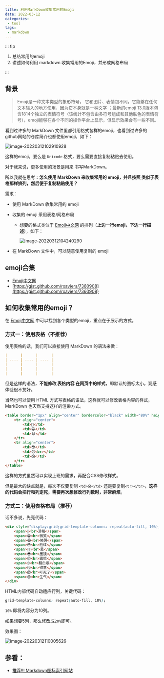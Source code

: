 ```yaml
---
title: 利用MarkDown收集常用的Emoji
date: 2022-03-12
categories:
 - tool
tags:
 - markdown
---
```


::: tip

1. 总结常用的emoji
2. 讲述如何利用 markdown 收集常用的Emoji，并形成网格布局

:::

<!-- more -->



## 背景

> Emoji是一种文本类型的象形符号， 它和图片、表情包不同，它能够在任何文本输入的地方使用，因为它本身就是一种文字 ；最新的emoji 13.0版本包含1814个独立的表情符号（该统计不包含由多符号组成和其他肤色的表情符号），emoji能够在各个不同的操作平台上显示，但显示效果会有一些不同。

看到过许多的 MarkDown 文件里都引用格式各样的emoji，也看到过许多的github网站的仓库简介也都使用emoji，如下：

![image-20220312102910928](https://cos.duktig.cn/typora/202203121029687.png)

这样的emoji，要么是 `Unicode` 格式，要么需要直接复制粘贴去使用。

对于我来说，更多使用的场景是用来 书写MarkDown。

所以我就在思考：**怎么使用 MarkDown 来收集常用的 emoji，并且按照 类似于表格那样排列，然后便于复制粘贴使用？**

需求：

- 使用 MarkDown 收集常用的 emoji

- 收集的 emoji 采用表格/网格布局

  - 想要的格式类似于 [Emoji中文网](https://www.emojiall.com/zh-hans) 的排列（**上边一行emoji，下边一行描述**），如下：

    ![image-20220312104240290](https://cos.duktig.cn/typora/202203121042663.png)

- 在 MarkDown 文件中，可以随意使用复制的 emoji



## emoji合集

- [Emoji中文网](https://www.emojiall.com/zh-hans)
- [https://gist.github.com/rxaviers/7360908](https://gist.github.com/rxaviers/7360908)

## 如何收集常用的emoji？

在 [Emoji中文网](https://www.emojiall.com/zh-hans) 中可以找到各个类型的emoji，重点在于展示的方式。

### 方式一：使用表格（不推荐）

使用表格的话，我们可以直接使用 MarkDown 的语法来做：

```markdown
|      |      |      |
| ---- | ---- | ---- |
|      |      |      |
|      |      |      |
|      |      |      |
```

但是这样的语法，**不能修改 表格内容 在网页中的样式**，即默认的图标太小，观感体验很不友好。

当然也可以使用 HTML 方式写表格的语法，这样就可以修改表格内容的样式， MarkDown 也天然支持这样的渲染方式。

```html
<table border="1px" align="center" bordercolor="black" width="80%" height="100px">
    <tr align="center">
        <td>🤪</td>
        <td>😀</td>
        <td>😂</td>
    </tr>
    <tr align="center">
        <td>😳</td>
        <td>😠<br></td>
        <td>😱</td>
    </tr>
</table>
```

这样的方式虽然可以实现上班的需求，再配合CSS修改样式。

但是最大的缺点就是，每次不仅要复制 `<td>😱</td>` 还是要复制`<tr></tr>`，**这样的代码会把行和列定死，需要再次想修改行列数时，非常麻烦**。

### 方式二：使用表格布局（推荐）

话不多说，先亮代码：

```html
<div style="display:grid;grid-template-columns: repeat(auto-fill, 10%);font-size:30px;justify-items:center;align-items:center;line-height:normal;text-align:center">
    <span>🤪<br>滑稽</span>
    <span>😀<br>微笑</span>
    <span>😂<br>笑哭</span>
    <span>😳<br>脸红</span>
    <span>😵‍💫<br>晕</span>
    <span>😎<br>墨镜</span>
    <span>😲<br>震惊</span>
    <span>🙄<br>翻白眼</span>
    <span>😏<br>得意</span>
    <span>😱<br>吓死了</span>
    <span>😠<br>生气</span>
</div>
```

HTML内部代码自动适应行列，关键代码：

```css
grid-template-columns: repeat(auto-fill, 10%);
```

`10%` 即将内容分为10列。

如果想要5列，那么修改成`20%`即可。

效果图：

![image-20220312110005626](C:\Users\rsw\AppData\Roaming\Typora\typora-user-images\image-20220312110005626.png)



## 参看：

- [推荐!!! Markdown图标索引网站](https://segmentfault.com/a/1190000039380025)
